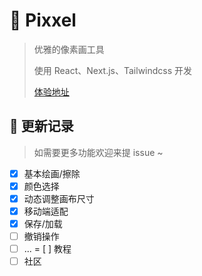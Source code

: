 # 🔵 Pixxel

> 优雅的像素画工具
> 
> 使用 React、Next.js、Tailwindcss 开发
> 
> [体验地址](https://px.fzf404.top/)

## 🚀 更新记录

> 如需要更多功能欢迎来提 issue ~

- [x] 基本绘画/擦除
- [x] 颜色选择
- [x] 动态调整画布尺寸
- [x] 移动端适配
- [x] 保存/加载
- [ ] 撤销操作
- [ ] ...
= [ ] 教程
- [ ] 社区
